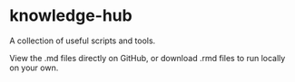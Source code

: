 # knowledge-hub
A collection of useful scripts and tools. 

View the .md files directly on GitHub, or download .rmd files to run locally on your own. 
